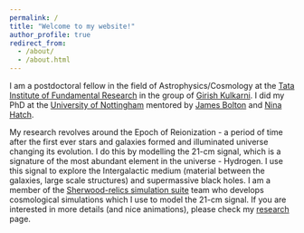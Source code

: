 ```yaml
---
permalink: /
title: "Welcome to my website!"
author_profile: true
redirect_from: 
  - /about/
  - /about.html
---
```


I am a postdoctoral fellow in the field of Astrophysics/Cosmology at the [Tata Institute of Fundamental Research](https://www.tifr.res.in/) in the group of [Girish Kulkarni](https://theory.tifr.res.in/~kulkarni/). I did my PhD at the [University of Nottingham](https://www.nottingham.ac.uk/astronomy/) mentored by [James Bolton](https://www.nottingham.ac.uk/~ppzjsb/) and [Nina Hatch](https://www.nottingham.ac.uk/astronomy/NottICL/).

[](/images/sherwood_igm_up.png)

My research revolves around the Epoch of Reionization - a period of time after the first ever stars and galaxies formed and illuminated universe changing its evolution. I do this by modelling the 21-cm signal, which is a signature of the most abundant element in the universe - Hydrogen. I use this signal to explore the Intergalactic medium (material between the galaxies, large scale structures) and supermassive black holes. I am a member of the [Sherwood-relics simulation suite](https://www.nottingham.ac.uk/astronomy/sherwood-relics/) team who develops cosmological simulations which I use to model the 21-cm signal. If you are interested in more details (and nice animations), please check my [research](https://tomassoltinsky.github.io//research/) page.

[](/images/sherwood_igm_down.png)
